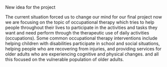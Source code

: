 New idea for the project

The current situation forced us to change our mind for our final project now we are focusing on the topic of occupational 
therapy which tries to help people throughout their lives to participate in the activities and tasks they want and need 
perform through the therapeutic use of daily activities (occupations). Some common occupational therapy interventions 
include helping children with disabilities participate in school and social situations, helping people who are recovering 
from injuries, and providing services for older adults who are experiencing cognitive and physical changes. and all this 
focused on the vulnerable population of older adults.
